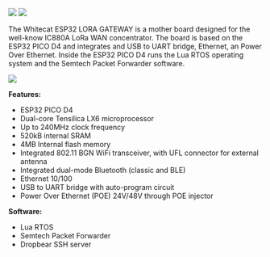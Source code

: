 ![](http://git.whitecatboard.org/gw-1.png)
![](http://git.whitecatboard.org/gw-2.png)

The Whitecat ESP32 LORA GATEWAY is a mother board designed for the well-know IC880A LoRa WAN concentrator. The board is based on the ESP32 PICO D4 and integrates and USB to UART bridge, Ethernet, an Power Over Ethernet. Inside the ESP32 PICO D4 runs the Lua RTOS operating system and the Semtech Packet Forwarder software.

![](http://git.whitecatboard.org/gw-3.png)

**Features:**
* ESP32 PICO D4
* Dual-core Tensilica LX6 microprocessor
* Up to 240MHz clock frequency
* 520kB internal SRAM
* 4MB Internal flash memory
* Integrated 802.11 BGN WiFi transceiver, with UFL connector for external antenna
* Integrated dual-mode Bluetooth (classic and BLE)
* Ethernet 10/100
* USB to UART bridge with auto-program circuit
* Power Over Ethernet (POE) 24V/48V through POE injector

**Software:**
* Lua RTOS
* Semtech Packet Forwarder
* Dropbear SSH server